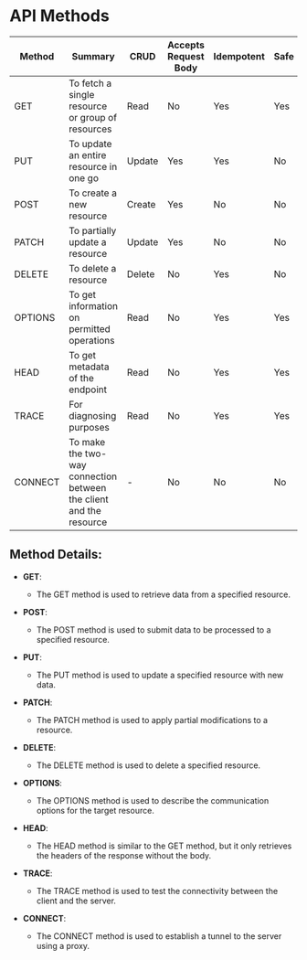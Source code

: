 # API Methods

| Method  | Summary                                                  | CRUD   | Accepts Request Body | Idempotent | Safe |
|---------|----------------------------------------------------------|--------|-----------------------|------------|------|
| GET     | To fetch a single resource or group of resources         | Read   | No                    | Yes        | Yes  |
| PUT     | To update an entire resource in one go                   | Update | Yes                   | Yes        | No   |
| POST    | To create a new resource                                 | Create | Yes                   | No         | No   |
| PATCH   | To partially update a resource                           | Update | Yes                   | No         | No   |
| DELETE  | To delete a resource                                    | Delete | No                    | Yes        | No   |
| OPTIONS | To get information on permitted operations               | Read   | No                    | Yes        | Yes  |
| HEAD    | To get metadata of the endpoint                         | Read   | No                    | Yes        | Yes  |
| TRACE   | For diagnosing purposes                                  | Read   | No                    | Yes        | Yes  |
| CONNECT | To make the two-way connection between the client and the resource | - | No | No         | No   |

## Method Details:

- **GET**: 
    - The GET method is used to retrieve data from a specified resource. 

- **POST**: 
    - The POST method is used to submit data to be processed to a specified resource. 

- **PUT**: 
    -   The PUT method is used to update a specified resource with new data. 

- **PATCH**:
    - The PATCH method is used to apply partial modifications to a resource. 

- **DELETE**: 
    - The DELETE method is used to delete a specified resource. 

- **OPTIONS**:
    - The OPTIONS method is used to describe the communication options for the target resource. 

- **HEAD**:
    - The HEAD method is similar to the GET method, but it only retrieves the headers of the response without the body. 

- **TRACE**:
    - The TRACE method is used to test the connectivity between the client and the server. 

- **CONNECT**:
    - The CONNECT method is used to establish a tunnel to the server using a proxy. 

